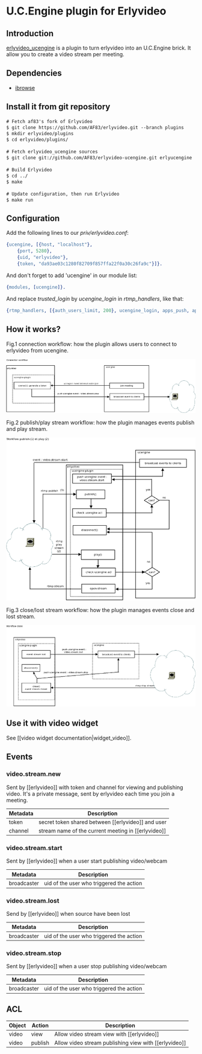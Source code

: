 # U.C.Engine plugin for Erlyvideo

## Introduction

[erlyvideo_ucengine](https://github.com/AF83/erlyvideo-ucengine) is a plugin to turn erlyvideo into an U.C.Engine brick. It allow you to create a video stream per meeting.

## Dependencies

* [ibrowse](https://github.com/dizzyd/ibrowse)

## Install it from git repository

    # Fetch af83's fork of Erlyvideo
    $ git clone https://github.com/AF83/erlyvideo.git --branch plugins
    $ mkdir erlyvideo/plugins
    $ cd erlyvideo/plugins/

    # Fetch erlyvideo_ucengine sources
    $ git clone git://github.com/AF83/erlyvideo-ucengine.git erlyucengine

    # Build Erlyvideo
    $ cd ../
    $ make

    # Update configuration, then run Erlyvideo
    $ make run

## Configuration

Add the following lines to our *priv/erlyvideo.conf*:

```erlang
{ucengine, [{host, "localhost"},
    {port, 5280},
    {uid, "erlyvideo"},
    {token, "da93ae03c1280f82709f857ffa22f0a30c26fa9c"}]}.
```

And don't forget to add 'ucengine' in our module list:

```erlang
{modules, [ucengine]}.
```

And replace *trusted_login* by *ucengine_login* in *rtmp_handlers*, like that:

```erlang
{rtmp_handlers, [{auth_users_limit, 200}, ucengine_login, apps_push, apps_streaming, apps_recording]},
```

## How it works?

Fig.1 connection workflow: how the plugin allows users to connect to erlyvideo from ucengine.

![Fig.1 connection workflow](./static/img/uce_erlyvideo_wf1.png)

Fig.2 publish/play stream workflow: how the plugin manages events publish and play stream.

![Fig.2 publis/play stream workflow](./static/img/uce_erlyvideo_wf2.png)

Fig.3 close/lost stream workflow: how the plugin manages events close and lost
stream.

![Fig.3 close/lost stream workflow](./static/img/uce_erlyvideo_wf3.png)

## Use it with video widget

See [[video widget documentation|widget_video]].

## Events

### video.stream.new

Sent by [[erlyvideo]] with token and channel for viewing and publishing video. It's a private message, sent by erlyvideo each time you join a meeting.

 Metadata | Description
----------|-----------------------------------------------------
 token    | secret token shared between [[erlyvideo]] and user
 channel  | stream name of the current meeting in [[erlyvideo]]

### video.stream.start

Sent by [[erlyvideo]] when a user start publishing video/webcam

Metadata       | Description
---------------|-------------------------------------------------------------------------------------------------------
broadcaster    | uid of the user who triggered the action

### video.stream.lost

Send by [[erlyvideo]] when source have been lost

Metadata       | Description
---------------|-------------------------------------------------------------------------------------------------------
broadcaster    | uid of the user who triggered the action

### video.stream.stop

Sent by [[erlyvideo]] when a user stop publishing video/webcam

Metadata       | Description
---------------|-------------------------------------------------------------------------------------------------------
broadcaster    | uid of the user who triggered the action

## ACL

Object         | Action       | Description
---------------|--------------|----------------------------------------------------------------------------------------
video          | view         | Allow video stream view with [[erlyvideo]]
video          | publish      | Allow video stream publishing view with [[erlyvideo]]
